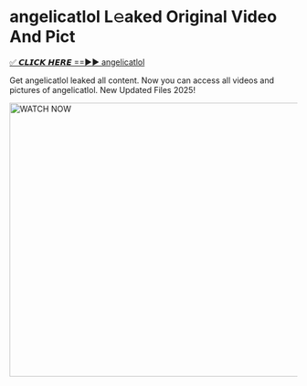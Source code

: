 # angelicatlol L𝚎aked Original Video And Pict

<p><a href="https://cliphot.my.id/angelicatlol" rel="nofollow">✅ 𝘾𝙇𝙄𝘾𝙆 𝙃𝙀𝙍𝙀 ==►► angelicatlol​</a></p>


<p>Get angelicatlol leaked all content. Now you can access all videos and pictures of angelicatlol. New Updated Files 2025!</p>


<p><a rel="nofollow" title="WATCH NOW" href="https://cliphot.my.id/angelicatlol"><img border="angelicatlol" height="480" width="720" title="WATCH NOW" alt="WATCH NOW" src="https://i.ibb.co.com/xMMVF88/686577567.gif"></a></p>